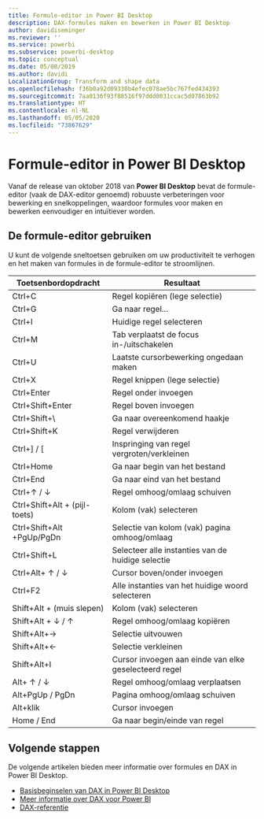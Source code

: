 ```yaml
---
title: Formule-editor in Power BI Desktop
description: DAX-formules maken en bewerken in Power BI Desktop
author: davidiseminger
ms.reviewer: ''
ms.service: powerbi
ms.subservice: powerbi-desktop
ms.topic: conceptual
ms.date: 05/08/2019
ms.author: davidi
LocalizationGroup: Transform and shape data
ms.openlocfilehash: f36b0a92d09330b4efec078ae5bc767fed434393
ms.sourcegitcommit: 7aa0136f93f88516f97ddd8031ccac5d07863b92
ms.translationtype: HT
ms.contentlocale: nl-NL
ms.lasthandoff: 05/05/2020
ms.locfileid: "73867629"
---
```

# <a name="formula-editor-in-power-bi-desktop"></a>Formule-editor in Power BI Desktop

Vanaf de release van oktober 2018 van **Power BI Desktop** bevat de formule-editor (vaak de DAX-editor genoemd) robuuste verbeteringen voor bewerking en snelkoppelingen, waardoor formules voor maken en bewerken eenvoudiger en intuïtiever worden. 

## <a name="using-the-formula-editor"></a>De formule-editor gebruiken

U kunt de volgende sneltoetsen gebruiken om uw productiviteit te verhogen en het maken van formules in de formule-editor te stroomlijnen.


|Toetsenbordopdracht  |Resultaat  |
|---------|---------|
|Ctrl+C  | Regel kopiëren (lege selectie) |
|Ctrl+G  |Ga naar regel... |
|Ctrl+I  |Huidige regel selecteren  |
|Ctrl+M  |Tab verplaatst de focus in-/uitschakelen |
|Ctrl+U  |Laatste cursorbewerking ongedaan maken  |
|Ctrl+X   | Regel knippen (lege selectie) |
|Ctrl+Enter  |Regel onder invoegen  |
|Ctrl+Shift+Enter  |Regel boven invoegen  |
|Ctrl+Shift+\  |Ga naar overeenkomend haakje  |
|Ctrl+Shift+K  |Regel verwijderen  |
|Ctrl+] / [  |Inspringing van regel vergroten/verkleinen  |
|Ctrl+Home  |Ga naar begin van het bestand  |
|Ctrl+End  |Ga naar eind van het bestand  |
|Ctrl+↑ / ↓   |Regel omhoog/omlaag schuiven  |
|Ctrl+Shift+Alt + (pijl-toets)  |Kolom (vak) selecteren  |
|Ctrl+Shift+Alt +PgUp/PgDn  |Selectie van kolom (vak) pagina omhoog/omlaag |
|Ctrl+Shift+L  |Selecteer alle instanties van de huidige selectie |
|Ctrl+Alt+ ↑ / ↓  |Cursor boven/onder invoegen  |
|Ctrl+F2  |Alle instanties van het huidige woord selecteren | 
|Shift+Alt + (muis slepen) |Kolom (vak) selecteren  |
|Shift+Alt + ↓ / ↑  |Regel omhoog/omlaag kopiëren  |
|Shift+Alt+→  |Selectie uitvouwen  |
|Shift+Alt+←  |Selectie verkleinen |
|Shift+Alt+I  |Cursor invoegen aan einde van elke geselecteerd regel |
|Alt+ ↑ / ↓  | Regel omhoog/omlaag verplaatsen |
|Alt+PgUp / PgDn  |Pagina omhoog/omlaag schuiven  |
|Alt+klik  |Cursor invoegen  |
|Home / End  |Ga naar begin/einde van regel  |

## <a name="next-steps"></a>Volgende stappen

De volgende artikelen bieden meer informatie over formules en DAX in Power BI Desktop.

* [Basisbeginselen van DAX in Power BI Desktop](desktop-quickstart-learn-dax-basics.md)
* [Meer informatie over DAX voor Power BI](https://docs.microsoft.com/power-bi/guided-learning/introductiontodax?tutorial-step=1)
* [DAX-referentie](https://msdn.microsoft.com/query-bi/dax/data-analysis-expressions-dax-reference)

